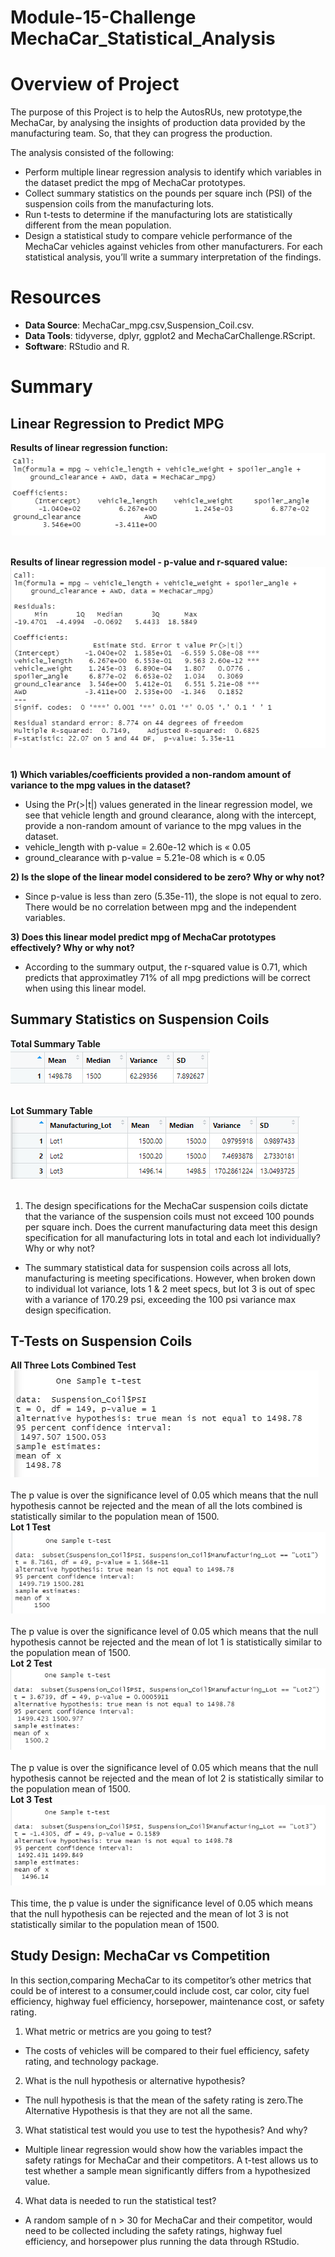 # Module-15-Challenge  MechaCar_Statistical_Analysis
# Overview of Project #
The purpose of this Project is to help the AutosRUs, new prototype,the MechaCar, by analysing the insights of production data provided by the manufacturing team. So, that they can progress the production.

The analysis consisted of the following:
- Perform multiple linear regression analysis to identify which variables in the dataset predict the mpg of MechaCar prototypes. 
- Collect summary statistics on the pounds per square inch (PSI) of the suspension coils from the manufacturing lots.
- Run t-tests to determine if the manufacturing lots are statistically different from the mean population.
- Design a statistical study to compare vehicle performance of the MechaCar vehicles against vehicles from other manufacturers. For each statistical analysis, you’ll write a summary interpretation of the findings.

# Resources #
- **Data Source**: MechaCar_mpg.csv,Suspension_Coil.csv.<br>
- **Data Tools**: tidyverse, dplyr, ggplot2 and MechaCarChallenge.RScript.<br>
- **Software**: RStudio and R.<br>

# Summary
## Linear Regression to Predict MPG
**Results of linear regression function:**<br>
![linear_regression1](/Image/linear_regression1.png) <br><br>

**Results of linear regression model - p-value and r-squared value:**<br>
![Summery](/Image/Summery.png) <br><br>

**1) Which variables/coefficients provided a non-random amount of variance to the mpg values in the dataset?**<br>
- Using the Pr(>|t|) values generated in the linear regression model, we see that vehicle length and ground clearance, along with the intercept, provide a non-random amount of variance to the mpg values in the dataset.
 - vehicle_length with p-value = 2.60e-12 which is « 0.05
 - ground_clearance with p-value = 5.21e-08 which is « 0.05

**2) Is the slope of the linear model considered to be zero? Why or why not?**<br>
- Since p-value is less than zero (5.35e-11), the slope is not equal to zero. There would be no correlation between mpg and the independent variables. 

**3) Does this linear model predict mpg of MechaCar prototypes effectively? Why or why not?**<br>
- According to the summary output, the r-squared value is 0.71, which predicts that approximatley 71% of all mpg predictions will be correct when using this linear model.

## Summary Statistics on Suspension Coils
**Total Summary Table**<br>
![Summary_group_by](/Image/Summary_group_by.png) <br><br>

**Lot Summary Table**<br>
![lot_summary](/Image/lot_summary.png) <br><br>
1) The design specifications for the MechaCar suspension coils dictate that the variance of the suspension coils must not exceed 100 pounds per square inch. Does the current manufacturing data meet this design specification for all manufacturing lots in total and each lot individually? Why or why not?<br>
- The summary statistical data for suspension coils across all lots, manufacturing is meeting specifications. However, when broken down to individual lot variance, lots 1 & 2 meet specs, but lot 3 is out of spec with a variance of 170.29 psi, exceeding the 100 psi variance max design specification.

## T-Tests on Suspension Coils
**All Three Lots Combined Test**<br>
![lot_all](/Image/lot_all.png) <br><br>
The p value is over the significance level of 0.05 which means that the null hypothesis cannot be rejected and the mean of all the lots combined is statistically similar to the population mean of 1500.<br>
**Lot 1 Test**<br>
![lot1](/Image/lot1.png) <br><br>
The p value is over the significance level of 0.05 which means that the null hypothesis cannot be rejected and the mean of lot 1 is statistically similar to the population mean of 1500.<br>
**Lot 2 Test**<br>
![lot2](/Image/lot2.png) <br><br>
The p value is over the significance level of 0.05 which means that the null hypothesis cannot be rejected and the mean of lot 2 is statistically similar to the population mean of 1500.<br>
**Lot 3 Test**<br>
![lot3](/Image/lot3.png) <br><br>
This time, the p value is under the significance level of 0.05 which means that the null hypothesis can be rejected and the mean of lot 3 is not statistically similar to the population mean of 1500.<br>
## Study Design: MechaCar vs Competition
In this section,comparing MechaCar to its competitor’s other metrics that could be of interest to a consumer,could include cost, car color, city fuel efficiency, highway fuel efficiency, horsepower, maintenance cost, or safety rating.
1) What metric or metrics are you going to test?
- The costs of vehicles will be compared to their fuel efficiency, safety rating, and technology package.
2) What is the null hypothesis or alternative hypothesis?
- The null hypothesis is that the mean of the safety rating is zero.The Alternative Hypothesis is that they are not all the same.
3) What statistical test would you use to test the hypothesis? And why?
- Multiple linear regression would show how the variables impact the safety ratings for MechaCar and their competitors.
A  t-test allows us to test whether a sample mean significantly differs from a hypothesized value.
4) What data is needed to run the statistical test?
- A random sample of n > 30 for MechaCar and their competitor, would need to be collected including the safety ratings, highway fuel efficiency, and horsepower plus running the data through RStudio.

